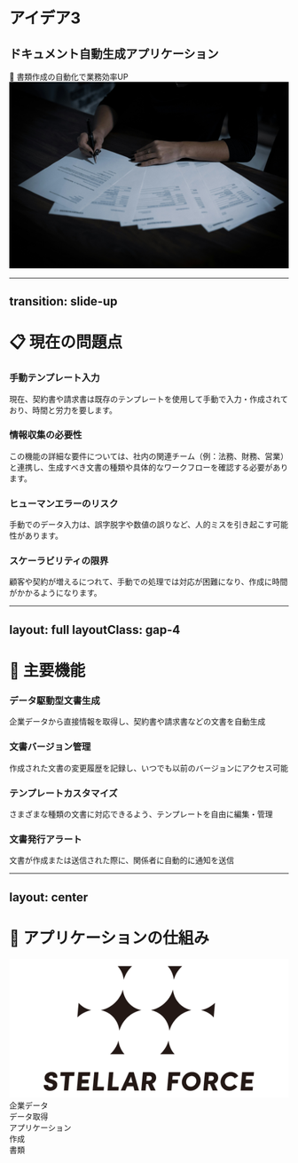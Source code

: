 # アイデア3
## ドキュメント自動生成アプリケーション

<div class="flex flex-row items-center w-full min-h-[10rem]">
	<div class="flex-1">
		<div 
			v-motion
			:initial="{ x: -100, opacity: 0 }"
			:enter="{ x: 0, opacity: 1, transition: { delay: 300, duration: 800 } }"
			class="text-xl mt-8"
		>📄 書類作成の自動化で業務効率UP
		</div>
	</div>
	<div class="flex-1 flex justify-end">
		<div v-motion
			:initial="{ x: 100, opacity: 0, scale: 0.8 }"
			:enter="{ x: 0, opacity: 1, scale: 1, transition: { delay: 200, duration: 900 } }"
			class="mr-2"
		>
			<img src="/assets/contract.jpg" alt="ドキュメント自動生成" class="w-80 h-80 drop-shadow-2xl rounded-2xl bg-white object-cover" />
		</div>
	</div>
</div>

---
transition: slide-up
---

# 📋 現在の問題点

<div class="grid grid-cols-1 md:grid-cols-2 gap-4">
	<div  
		v-motion
		:initial="{ y: 40, opacity: 0, scale: 0.9 }"
		:enter="{ y: 0, opacity: 1, scale: 1, transition: { delay: 100, duration: 600 } }"
		class="bg-red-100 p-6 rounded-lg"
	>
		<div class="flex items-center mb-4">
			<carbon:edit class="text-red-500 mr-3 text-2xl" />
			<h3 class="text-xl font-bold text-red-700">手動テンプレート入力</h3>
		</div>
		<p class="text-gray-700">
			現在、契約書や請求書は既存のテンプレートを使用して手動で入力・作成されており、時間と労力を要します。
		</p>
	</div>
	<div 
		v-motion
		:initial="{ x: 60, opacity: 0, scale: 0.9 }"
		:enter="{ x: 0, opacity: 1, scale: 1, transition: { delay: 250, duration: 600 } }"
		class="bg-orange-100 p-6 rounded-lg"
	>
		<div class="flex items-center mb-4">
			<carbon:information class="text-orange-500 mr-3 text-2xl" />
			<h3 class="text-xl font-bold text-orange-700">情報収集の必要性</h3>
		</div>
		<p class="text-gray-700">
			この機能の詳細な要件については、社内の関連チーム（例：法務、財務、営業）と連携し、生成すべき文書の種類や具体的なワークフローを確認する必要があります。
		</p>
	</div>
	<div 
		v-motion
		:initial="{ y: 40, opacity: 0, scale: 0.9 }"
		:enter="{ y: 0, opacity: 1, scale: 1, transition: { delay: 400, duration: 600 } }"
		class="bg-yellow-100 p-6 rounded-lg"
	>
		<div class="flex items-center mb-4">
			<carbon:warning class="text-yellow-500 mr-3 text-2xl" />
			<h3 class="text-xl font-bold text-yellow-700">ヒューマンエラーのリスク</h3>
		</div>
		<p class="text-gray-700">
			手動でのデータ入力は、誤字脱字や数値の誤りなど、人的ミスを引き起こす可能性があります。
		</p>
	</div>
	<div 
		v-motion
		:initial="{ x: 60, opacity: 0, scale: 0.9 }"
		:enter="{ x: 0, opacity: 1, scale: 1, transition: { delay: 550, duration: 600 } }"
		class="bg-purple-100 p-6 rounded-lg"
	>
		<div class="flex items-center mb-4">
			<carbon:growth class="text-purple-500 mr-3 text-2xl" />
			<h3 class="text-xl font-bold text-purple-700">スケーラビリティの限界</h3>
		</div>
		<p class="text-gray-700">
			顧客や契約が増えるにつれて、手動での処理では対応が困難になり、作成に時間がかかるようになります。
		</p>
	</div>
</div>

---
layout: full
layoutClass: gap-4
---

# 🎯 主要機能

<div class="flex flex-row gap-4 w-full">
	<div class="flex-1 space-y-4">
		<div
			v-motion
			:initial="{ x: -60, opacity: 0, scale: 0.8 }"
			:enter="{ x: 0, opacity: 1, scale: 1, transition: { delay: 200, duration: 600 } }"
			class="feature-card"
		>
			<carbon:data-structured class="text-blue-500 text-2xl mb-2" />
			<h3 class="font-bold text-lg mb-2">データ駆動型文書生成</h3>
			<p class="text-sm opacity-80">企業データから直接情報を取得し、契約書や請求書などの文書を自動生成</p>
		</div>
		<div
			v-motion
			:initial="{ y: 60, opacity: 0, scale: 0.8 }"
			:enter="{ y: 0, opacity: 1, scale: 1, transition: { delay: 400, duration: 600 } }"
			class="feature-card"
		>
			<carbon:version class="text-purple-500 text-2xl mb-2" />
			<h3 class="font-bold text-lg mb-2">文書バージョン管理</h3>
			<p class="text-sm opacity-80">作成された文書の変更履歴を記録し、いつでも以前のバージョンにアクセス可能</p>
		</div>
	</div>
	<div class="flex-1 space-y-4">
		<div
			v-motion
			:initial="{ x: 60, opacity: 0, scale: 0.8 }"
			:enter="{ x: 0, opacity: 1, scale: 1, transition: { delay: 600, duration: 600 } }"
			class="feature-card"
		>
			<carbon:template class="text-orange-500 text-2xl mb-2" />
			<h3 class="font-bold text-lg mb-2">テンプレートカスタマイズ</h3>
			<p class="text-sm opacity-80">さまざまな種類の文書に対応できるよう、テンプレートを自由に編集・管理</p>
		</div>
		<div
			v-motion
			:initial="{ y: -60, opacity: 0, scale: 0.8 }"
			:enter="{ y: 0, opacity: 1, scale: 1, transition: { delay: 800, duration: 600 } }"
			class="feature-card"
		>
			<carbon:notification class="text-teal-500 text-2xl mb-2" />
			<h3 class="font-bold text-lg mb-2">文書発行アラート</h3>
			<p class="text-sm opacity-80">文書が作成または送信された際に、関係者に自動的に通知を送信</p>
		</div>
	</div>
</div>

<style>
.feature-card {
@apply bg-white p-4 rounded-lg shadow-md border border-gray-200;
}
</style>

---
layout: center
---

# 🔄 アプリケーションの仕組み

<div class="flex justify-center items-center space-x-8 mt-12">
	<div v-motion
	:initial="{ scale: 0, rotate: 180 }"
	:enter="{ scale: 1, rotate: 0, transition: { delay: 300, duration: 800 } }"
	class="flow-item"
	>
		<div class="bg-white rounded-lg shadow-md border border-gray-200 flex flex-col items-center">
				<img src="../assets/stellarforce.png" alt="Database" class="w-20 h-20 object-contain mb-2" />
		</div>
		<div class="text-center">企業データ</div>
	</div>
	<div v-motion
		:initial="{ x: -50, opacity: 0 }"
		:enter="{ x: 0, opacity: 1, transition: { delay: 800, duration: 600 } }"
		class="arrow flex flex-col items-center"
	>
		<carbon:arrow-right class="text-3xl text-black" />
		<span class="text-xs text-black mt-1">データ取得</span>
	</div>
	<div v-motion
		:initial="{ scale: 0, rotate: -180 }"
		:enter="{ scale: 1, rotate: 0, transition: { delay: 1000, duration: 800 } }"
		class="flow-item">
		<carbon:application class="text-4xl text-blue-500 mb-2" />
		<div class="text-center">アプリケーション</div>
	</div>
	<div v-motion
		:initial="{ x: -50, opacity: 0 }"
		:enter="{ x: 0, opacity: 1, transition: { delay: 1300, duration: 600 } }"
		class="arrow flex flex-col items-center">
		<carbon:arrow-right class="text-3xl text-black" />
		<span class="text-xs text-black mt-1">作成</span>
	</div>
	<div v-motion
		:initial="{ scale: 0, rotate: -180 }"
		:enter="{ scale: 1, rotate: 0, transition: { delay: 1500, duration: 800 } }"
		class="flow-item">
		<carbon:document class="text-4xl text-purple-500 mb-2" />
		<div class="text-center">書類</div>
	</div>
</div>


<style>
.flow-item {
@apply bg-white p-6 rounded-lg shadow-lg border border-gray-200 text-center;
}

.arrow {
@apply flex items-center justify-center;
}
</style>
